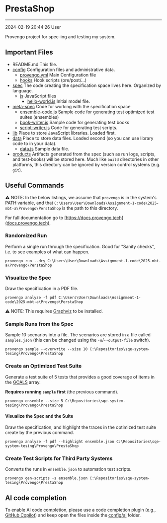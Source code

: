 # PrestaShop

---
2024-02-19 20:44:26
User

Provengo project for spec-ing and testing my system.


## Important Files

* README.md This file.
* [config](config) Configuration files and administrative data.
    * [provengo.yml](config/provengo.yml) Main Configuration file
    * [hooks](config/hooks) Hook scripts (pre/post/...)
* [spec](spec) The code creating the specification space lives here. Organized by language.
    * [js](spec/js) JavaScript files
      * [hello-world.js](spec/js/hello-world.js) Initial model file.
* [meta-spec](meta-spec) Code for working with the specification space
    * [ensemble-code.js](meta-spec/ensemble-code.js) Sample code for generating test optimized test suites (ensembles)
    * [book-writer.js](meta-spec/book-writer.js) Sample code for generating test books
    * [script-writer.js](meta-spec/script-writer.js) Code for generating test scripts.
* [lib](lib) Place to store JavaScript libraries. Loaded first.
* [data](data) Place to store data files. Loaded second (so you can use library code to in your data).
    * [data.js](data/data.js) Sample data file.
* [products](products) Artifacts generated from the spec (such as run logs, scripts, and test-books) will be stored here. Much like `build` directories in other platforms, this directory can be ignored by version control systems (e.g. `git`).


## Useful Commands

⚠️ NOTE: In the below listings, we assume that `provengo` is in the system's PATH variable, and that `C:\Users\User\Downloads\Assignment-1-code\2025-mbt-a\Provengo\PerstaShop` is the path to this directory.

For full documentation go to [https://docs.provengo.tech](docs.provengo.tech).

### Randomized Run 

Perform a single run through the specification. Good for "Sanity checks", i.e. to see examples of what can happen.

    provengo run --dry C:\Users\User\Downloads\Assignment-1-code\2025-mbt-a\Provengo\PerstaShop


### Visualize the Spec

Draw the specification in a PDF file.

    provengo analyze -f pdf C:\Users\User\Downloads\Assignment-1-code\2025-mbt-a\Provengo\PerstaShop


⚠️ NOTE: This requires [Graphviz](http://graphviz.org) to be installed.


### Sample Runs from the Spec

Sample 10 scenarios into a file. The scenarios are stored in a file called `samples.json` (this can be changed using the `-o`/`--output-file` switch).

    provengo sample --overwrite --size 10 C:\Repositories\sqe-system-tesing\Provengo\PrestaShop


### Create an Optimized Test Suite

Generate a test suite of 5 tests that provides a good coverage of items in the [GOALS](z-ranking.js#L18) array.

**Requires running `sample` first** (the previous command)**.**

    provengo ensemble --size 5 C:\Repositories\sqe-system-tesing\Provengo\PrestaShop

#### Visualize the Spec and the Suite

Draw the specification, and highlight the traces in the optimized test suite create by the previous command.

    provengo analyze -f pdf --highlight ensemble.json C:\Repositories\sqe-system-tesing\Provengo\PrestaShop

### Create Test Scripts for Third Party Systems

Converts the runs in `ensemble.json` to automation test scripts.

    provengo gen-scripts -s ensemble.json C:\Repositories\sqe-system-tesing\Provengo\PrestaShop

## AI code completion
To enable AI code completion, please use a code completion plugin (e.g., [GitHub Copilot](https://github.com/features/copilot)) and keep open the files inside the [config/ai](config/ai) folder.
